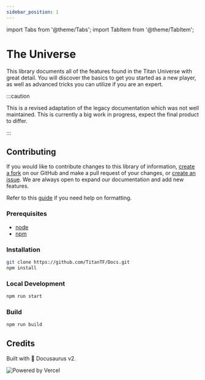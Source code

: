 ```yaml
---
sidebar_position: 1
---
```


import Tabs from '@theme/Tabs';
import TabItem from '@theme/TabItem';

# The Universe

This library documents all of the features found in the Titan Universe with great detail. You will discover the basics to get you started as a new player, as well as advanced tricks you can utilize if you are an expert.

:::caution

This is a revised adaptation of the legacy documentation which was not well maintained. This is currently a big work in progress, expect the final product to differ.

:::

## Contributing
If you would like to contribute changes to this library of information, [create a fork](https://github.com/TitanTF/Docs/fork) on our GitHub and make a pull request of your changes, or [create an issue](https://github.com/TitanTF/Docs/issues/new). We are always open to expand our documentation and add new features.

Refer to this [guide](https://docusaurus.io/docs/markdown-features) if you need help on formatting.

### Prerequisites
- [node](https://nodejs.org/en)
- [npm](https://www.npmjs.com)

### Installation
```bash npm2yarn
git clone https://github.com/TitanTF/Docs.git
npm install
```

### Local Development
```bash npm2yarn
npm run start
```

### Build
```bash npm2yarn
npm run build
```

## Credits
Built with 🦖 Docusaurus v2.

![Powered by Vercel](/img/powered-by-vercel.svg)